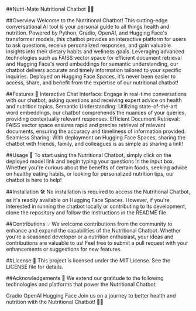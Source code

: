 ##Nutri-Mate Nutritional Chatbot 🥗🤖


##Overview
Welcome to the Nutritional Chatbot! This cutting-edge conversational AI tool is your personal guide to all things health and nutrition. Powered by Python, Gradio, OpenAI, and Hugging Face's transformer models, this chatbot provides an interactive platform for users to ask questions, receive personalized responses, and gain valuable insights into their dietary habits and wellness goals. Leveraging advanced technologies such as FAISS vector space for efficient document retrieval and Hugging Face's word embeddings for semantic understanding, our chatbot delivers accurate and timely information tailored to your specific inquiries. Deployed on Hugging Face Spaces, it's never been easier to access, share, and benefit from the expertise of our nutritional chatbot!

##Features 🚀
Interactive Chat Interface: Engage in real-time conversations with our chatbot, asking questions and receiving expert advice on health and nutrition topics.
Semantic Understanding: Utilizing state-of-the-art word embeddings, our chatbot comprehends the nuances of your queries, providing contextually relevant responses.
Efficient Document Retrieval: FAISS vector space ensures rapid and precise retrieval of relevant documents, ensuring the accuracy and timeliness of information provided.
Seamless Sharing: With deployment on Hugging Face Spaces, sharing the chatbot with friends, family, and colleagues is as simple as sharing a link!

##Usage 🌟
To start using the Nutritional Chatbot, simply click on the deployed model link and begin typing your questions in the input box. Whether you're curious about the benefits of certain foods, seeking advice on healthy eating habits, or looking for personalized nutrition tips, our chatbot is here to help!

##Installation 🛠️
No installation is required to access the Nutritional Chatbot, as it's readily available on Hugging Face Spaces. However, if you're interested in running the chatbot locally or contributing to its development, clone the repository and follow the instructions in the README file.

##Contributions 💡
We welcome contributions from the community to enhance and expand the capabilities of the Nutritional Chatbot. Whether you're a seasoned developer or a nutrition enthusiast, your ideas and contributions are valuable to us! Feel free to submit a pull request with your enhancements or suggestions for new features.

##License 📝
This project is licensed under the MIT License. See the LICENSE file for details.

##Acknowledgements 🙏
We extend our gratitude to the following technologies and platforms that power the Nutritional Chatbot:

Gradio
OpenAI
Hugging Face
Join us on a journey to better health and nutrition with the Nutritional Chatbot! 🌱💬
